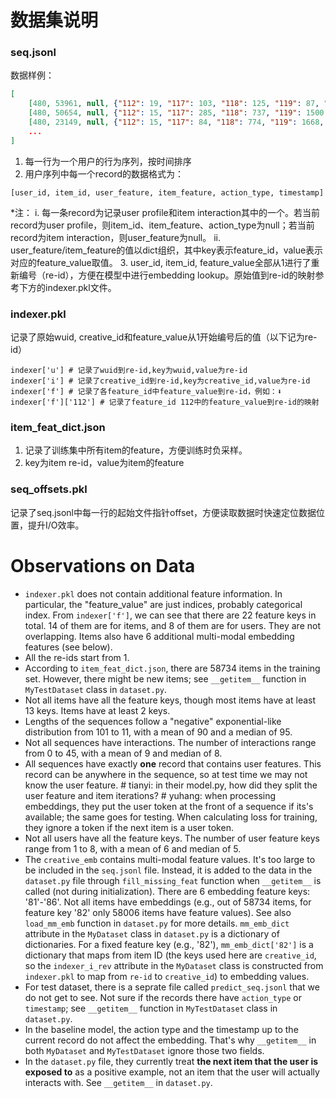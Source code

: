 # 数据集说明

### seq.jsonl
数据样例：
```json
[
    [480, 53961, null, {"112": 19, "117": 103, "118": 125, "119": 87, "120": 126, "100": 2, "101": 40, "102": 8559, "122": 5998, "114": 16, "116": 1, "121": 52176, "111": 5630}, 0, 1746077791], 
    [480, 50654, null, {"112": 15, "117": 285, "118": 737, "119": 1500, "120": 1071, "100": 6, "101": 22, "102": 10420, "122": 2269, "114": 16, "115": 43, "116": 13, "121": 12734, "111": 6737}, 0, 1746094091], 
    [480, 23149, null, {"112": 15, "117": 84, "118": 774, "119": 1668, "120": 348, "100": 6, "101": 32, "102": 6372, "122": 2980, "114": 16, "116": 15, "121": 30438, "111": 34195}, 0, 1746225104],
    ...
]
```
1. 每一行为一个用户的行为序列，按时间排序
2. 用户序列中每一个record的数据格式为：
```
[user_id, item_id, user_feature, item_feature, action_type, timestamp]
```
*注：
    i. 每一条record为记录user profile和item interaction其中的一个。若当前record为user profile，则item_id、item_feature、action_type为null；若当前record为item interaction，则user_feature为null。
    ii. user_feature/item_feature的值以dict组织，其中key表示feature_id，value表示对应的feature_value取值。
3. user_id, item_id, feature_value全部从1进行了重新编号（re-id），方便在模型中进行embedding lookup。原始值到re-id的映射参考下方的indexer.pkl文件。

### indexer.pkl
记录了原始wuid, creative_id和feature_value从1开始编号后的值（以下记为re-id）
```
indexer['u'] # 记录了wuid到re-id,key为wuid,value为re-id
indexer['i'] # 记录了creative_id到re-id,key为creative_id,value为re-id
indexer['f'] # 记录了各feature_id中feature_value到re-id，例如：⬇️
indexer['f']['112'] # 记录了feature_id 112中的feature_value到re-id的映射
```

### item_feat_dict.json
1. 记录了训练集中所有item的feature，方便训练时负采样。
2. key为item re-id，value为item的feature

### seq_offsets.pkl
记录了seq.jsonl中每一行的起始文件指针offset，方便读取数据时快速定位数据位置，提升I/O效率。


# Observations on Data
* `indexer.pkl` does not contain additional feature information. In particular, the "feature_value" are just indices, probably categorical index. From `indexer['f']`, we can see that there are 22 feature keys in total. 14 of them are for items, and 8 of them are for users. They are not overlapping. Items also have 6 additional multi-modal embedding features (see below).
* All the re-ids start from 1.
* According to `item_feat_dict.json`, there are 58734 items in the training set. However, there might be new items; see `__getitem__` function in `MyTestDataset` class in `dataset.py`.
* Not all items have all the feature keys, though most items have at least 13 keys. Items have at least 2 keys.
* Lengths of the sequences follow a "negative" exponential-like distribution from 101 to 11, with a mean of 90 and a median of 95.
* Not all sequences have interactions. The number of interactions range from 0 to 45, with a mean of 9 and median of 8.
* All sequences have exactly **one** record that contains user features. This record can be anywhere in the sequence, so at test time we may not know the user feature. # tianyi: in their model.py, how did they split the user feature and item iterations? # yuhang: when processing embeddings, they put the user token at the front of a sequence if its's available; the same goes for testing. When calculating loss for training, they ignore a token if the next item is a user token.
* Not all users have all the feature keys. The number of user feature keys range from 1 to 8, with a mean of 6 and median of 5.
* The `creative_emb` contains multi-modal feature values. It's too large to be included in the `seq.jsonl` file. Instead, it is added to the data in the `dataset.py` file through `fill_missing_feat` function when `__getitem__` is called (not during initialization). There are 6 embedding feature keys: '81'-'86'. Not all items have embeddings (e.g., out of 58734 items, for feature key '82' only 58006 items have feature values). See also `load_mm_emb` function in `dataset.py` for more details. `mm_emb_dict` attribute in the `MyDataset` class in `dataset.py` is a dictionary of dictionaries. For a fixed feature key (e.g., '82'), `mm_emb_dict['82']` is a dictionary that maps from item ID (the keys used here are `creative_id`, so the `indexer_i_rev` attribute in the `MyDataset` class is constructed from `indexer.pkl` to map from `re-id` to `creative_id`) to embedding values. 
* For test dataset, there is a seprate file called `predict_seq.jsonl` that we do not get to see. Not sure if the records there have `action_type` or `timestamp`; see `__getitem__` function in `MyTestDataset` class in `dataset.py`.
* In the baseline model, the action type and the timestamp up to the current record do not affect the embedding. That's why `__getitem__` in both `MyDataset` and `MyTestDataset` ignore those two fields.
* In the `dataset.py` file, they currently treat **the next item that the user is exposed to** as a positive example, not an item that the user will actually interacts with. See `__getitem__` in `dataset.py`.
